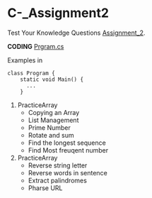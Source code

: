 # C-_Assignment2

Test Your Knowledge Questions [Assignment_2](https://github.com/andyhu87/C-_Assignment2/blob/main/Assignment_2.pdf).

**CODING** [Prgram.cs](https://github.com/andyhu87/C-_Assignment2/blob/main/Assignment_2/Program.cs)

Examples in 
```
class Program {
    static void Main() {
      ...
    }
```

1. PracticeArray 
   - Copying an Array
   - List Management
   - Prime Number
   - Rotate and sum
   - Find the longest sequence
   - Find Most freuqent number
2. PracticeArray 
   - Reverse string letter
   - Reverse words in sentence
   - Extract palindromes
   - Pharse URL
